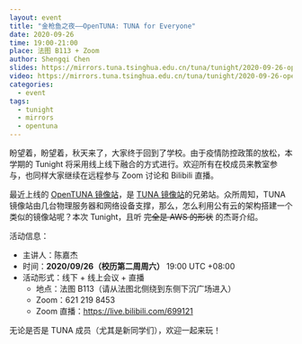 ```yaml
---
layout: event
title: "金枪鱼之夜——OpenTUNA: TUNA for Everyone"
date: 2020-09-26
time: 19:00-21:00
place: 法图 B113 + Zoom
author: Shengqi Chen
slides: https://mirrors.tuna.tsinghua.edu.cn/tuna/tunight/2020-09-26-opentuna/slides.pdf
video: https://mirrors.tuna.tsinghua.edu.cn/tuna/tunight/2020-09-26-opentuna/video.mp4
categories:
  - event
tags:
  - tunight
  - mirrors
  - opentuna
---
```


盼望着，盼望着，秋天来了，大家终于回到了学校。由于疫情防控政策的放松，本学期的 Tunight 将采用线上线下融合的方式进行。欢迎所有在校成员来教室参与，也同样大家继续在远程参与 Zoom 讨论和 Bilibili 直播。

最近上线的 [OpenTUNA 镜像站](https://opentuna.cn)，是 [TUNA 镜像站](https://mirrors.tuna.tsinghua.edu.cn)的兄弟站。众所周知，TUNA 镜像站由几台物理服务器和网络设备支撑，那么，怎么利用公有云的架构搭建一个类似的镜像站呢？本次 Tunight，且听 <del>完全是 AWS 的形状</del> 的杰哥介绍。

活动信息：

* 主讲人：陈嘉杰
* 时间：**2020/09/26（校历第二周周六）** 19:00 UTC +08:00
* 活动形式：线下 + 线上会议 + 直播
  * 地点：法图 B113（请从法图北侧绕到东侧下沉广场进入）
  * Zoom：621 219 8453
  * Zoom 直播：https://live.bilibili.com/699121

无论是否是 TUNA 成员（尤其是新同学们），欢迎一起来玩！

